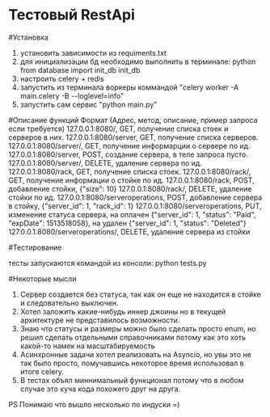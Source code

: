 # Тестовый RestApi

#Установка

1) установить зависимости из requiments.txt
2) для инициализации бд необходимо выполнить в терминале:
    python
    from database import init_db
    init_db
3) настроить celery + redis
4) запустить из терминала воркеры коммандой "celery worker -A main.celery -B --loglevel=info"
5) запустить сам сервис "python main.py"

#Описание функций
Формат (Адрес, метод, описание, пример запроса если требуется)
127.0.0.1:8080/, GET, получение списка стоек и серверов в них.
127.0.0.1:8080/server, GET, получение списка серверов.
127.0.0.1:8080/server/<id>, GET, получение информарции о сервере по ид.
127.0.0.1:8080/server, POST, создание сервера, в теле запроса пусто.
127.0.0.1:8080/server/<id>, DELETE, удаление сервера по ид.
127.0.0.1:8080/rack, GET, получение списка стоек.
127.0.0.1:8080/rack/<id>, GET, получение информации о стойке по ид.
127.0.0.1:8080/rack, POST, добавление стойки, {"size": 10}
127.0.0.1:8080/rack/<id>, DELETE, удаление стойки по ид.
127.0.0.1:8080/serveroperations, POST, добавление сервера в стойку, {"server_id": 1, "rack_id": 1}
127.0.0.1:8080/serveroperations, PUT, изменение статуса сервера, на оплачен {"server_id": 1, "status": "Paid", "expDate": 1513518058}, на удален {"server_id": 1, "status": "Deleted"}
127.0.0.1:8080/serveroperations/<id>, DELETE, удаление сервера из стойки

#Тестирование

тесты запускаются командой из консоли:
python tests.py

#Некоторые мысли

1) Сервер создается без статуса, так как он еще не находится в стойке и следовательно выключен.
2) Хотел заложить какие-нибудь иннер джоины но в текущей архитектуре не представилось возможности.
3) Знаю что статусы и размеры можно было сделать просто enum, но решил сделать отдельными справочниками потому как это хоть какой-то намек на масштабируемость
4) Асинхронные задачи хотел реализовать на Asyncio, но увы это не так было просто, помучавшись некоторое время использовал в итоге celery.
5) В тестах объял миннимальный функционал потому что в любом случае это куча кода похожего друг на друга.

PS
Понимаю что вышло несколько по индуски =)
